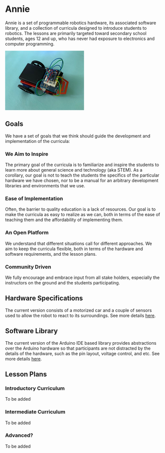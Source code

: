 # Annie

Annie is a set of programmable robotics hardware, its associated software library, and a collection of curricula designed to introduce students to robotics.
The lessons are primarily targeted toward secondary school students, ages 12 and up, who has never had exposure to electronics and computer programming.

![Robog](/annie/images/annie_small_0.jpg)

## Goals

We have a set of goals that we think should guide the development and implementation of the curricula:

### We Aim to Inspire
The primary goal of the curricula is to familiarize and inspire the students to learn more about general science and technology (aka STEM).
As a corollary, our goal is not to teach the students the specifics of the particular hardware we have chosen, nor to be a
manual for an arbitrary development libraries and environments that we use. 

### Ease of Implementation
Often, the barrier to quality education is a lack of resources. Our goal is to make the curricula as easy to realize as we can,
both in terms of the ease of teaching them and the affordability of implementing them. 

### An Open Platform
We understand that different situations call for different approaches. We aim to keep the curricula flexible, both in terms 
of the hardware and software requirements, and the lesson plans.

### Community Driven
We fully encourage and embrace input from all stake holders, especially the instructors on the ground and the students participating.

## Hardware Specifications
The current version consists of a motorized car and a couple of sensors used to allow the robot to react to its surroundings.
See more details [here](hardware/).

## Software Library
The current version of the Arduino IDE based library provides abstractions over the Arduino hardware so that participants are not distracted by the 
details of the hardware, such as the pin layout, voltage control, and etc.
See more details [here](library/arduino/).

## Lesson Plans

### Introductory Curriculum
To be added

### Intermediate Curriculum
To be added

### Advanced?
To be added